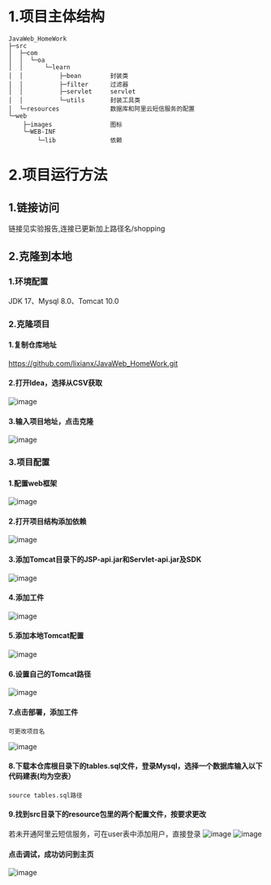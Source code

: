 # 1.项目主体结构
```
JavaWeb_HomeWork
├─src
│  ├─com
│  │  └─oa
│  │      └─learn
│  │          ├─bean        封装类
│  │          ├─filter      过滤器
│  │          ├─servlet     servlet
│  │          └─utils       封装工具类
│  └─resources              数据库和阿里云短信服务的配置
└─web
    ├─images                图标
    └─WEB-INF         
        └─lib               依赖
```

                

# 2.项目运行方法
## 1.链接访问
链接见实验报告,连接已更新加上路径名/shopping
## 2.克隆到本地
### 1.环境配置
JDK 17、Mysql 8.0、Tomcat 10.0
### 2.克隆项目
#### 1.复制仓库地址
https://github.com/lixianx/JavaWeb_HomeWork.git
#### 2.打开Idea，选择从CSV获取
![image](https://github.com/lixianx/my_webplatform/blob/main/images/7OI4UB5FUJ8%7DM17Q4%25_I0DO.png?raw=true)
#### 3.输入项目地址，点击克隆
![image](https://github.com/lixianx/my_webplatform/blob/main/images/6O@GRPR\)N%7BY\)%5D7PNVZF%5BLUU.png?raw=true)
### 3.项目配置
#### 1.配置web框架
![image](https://github.com/lixianx/my_webplatform/blob/main/images/FCTLU6JM@OIK%60M%7DKRU%5B_XII.png?raw=true)
#### 2.打开项目结构添加依赖
![image](https://github.com/lixianx/my_webplatform/blob/main/images/9RD5A%5DDDV$K%7B2_Z2X~QRY%7DI.png?raw=true)
#### 3.添加Tomcat目录下的JSP-api.jar和Servlet-api.jar及SDK
![image](https://github.com/lixianx/my_webplatform/blob/main/images/8~8G62$S%7DG@6LZW_WW\(2FGS.png?raw=true)
#### 4.添加工件
![image](https://github.com/lixianx/my_webplatform/blob/main/images/%5D3@2B%604DT%25658%5BMMQB%5D%25XZR.png?raw=true)
#### 5.添加本地Tomcat配置
![image](https://github.com/lixianx/my_webplatform/blob/5c97aec4e4f8b5f3321d8c0abfc6f38fdc16d26e/images/%25A%40\(66UP1R64L\)J%409AP7\)%7DT.png)
#### 6.设置自己的Tomcat路径
![image](https://github.com/lixianx/my_webplatform/blob/main/images/BEA7WHY3U85K$4%7DZR~G5381.png?raw=true)
#### 7.点击部署，添加工件
    可更改项目名
![image](https://github.com/lixianx/my_webplatform/blob/main/images/B%5DTUV@8%60$W@U3CN5RR73T%5BO.png?raw=true)
#### 8.下载本仓库根目录下的tables.sql文件，登录Mysql，选择一个数据库输入以下代码建表(均为空表）
```
source tables.sql路径
```
#### 9.找到src目录下的resource包里的两个配置文件，按要求更改
若未开通阿里云短信服务，可在user表中添加用户，直接登录
![image](https://github.com/lixianx/my_webplatform/blob/main/images/FB9O1K8X7%60ECH6%5B\)SH7NV~C.png?raw=true)
![image](https://github.com/lixianx/my_webplatform/blob/main/images/%60%7DL~%7BFS%5B2F1D49Z%60FHK%60%7DNT.png?raw=true)
#### 点击调试，成功访问到主页
![image](https://github.com/lixianx/my_webplatform/blob/main/images/ATEZ7AO7%7BGWLR@P@AFT@S%256.png?raw=true)
